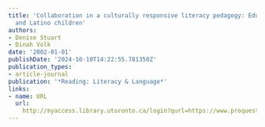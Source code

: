 ```yaml
---
title: 'Collaboration in a culturally responsive literacy pedagogy: Education teachers
  and Latino children'
authors:
- Denise Stuart
- Dinah Volk
date: '2002-01-01'
publishDate: '2024-10-10T14:22:55.781350Z'
publication_types:
- article-journal
publication: '*Reading: Literacy & Language*'
links:
- name: URL
  url: 
    http://myaccess.library.utoronto.ca/login?qurl=https://www.proquest.com/docview/619798565?accountid=14771&bdid=38384&_bd=iQjlzAIOusCkJaZVWf%2FU%2B7UynZI%3D
---
```

